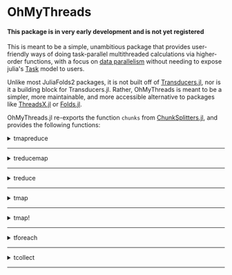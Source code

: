 # OhMyThreads

#### This package is in very early development and is not yet registered

This is meant to be a simple, unambitious package that provides user-friendly ways of doing task-parallel
multithreaded calculations via higher-order functions, with a focus on
[data parallelism](https://en.wikipedia.org/wiki/Data_parallelism) without needing to expose julia's
[Task](https://docs.julialang.org/en/v1/base/parallel/) model to users.

Unlike most JuliaFolds2 packages, it is not built off of
[Transducers.jl](https://github.com/JuliaFolds2/Transducers.jl), nor is it a building block for Transducers.jl.
Rather, OhMyThreads is meant to be a simpler, more maintainable, and more accessible alternative to packages
like [ThreadsX.jl](https://github.com/tkf/ThreadsX.jl) or [Folds.jl](https://github.com/JuliaFolds2/Folds.jl).

OhMyThreads.jl re-exports the function `chunks` from
[ChunkSplitters.jl](https://github.com/JuliaFolds2/ChunkSplitters.jl), and provides the following functions:

<details><summary> tmapreduce </summary>
<p>

```
tmapreduce(f, op, A::AbstractArray...;
           [init],
           nchunks::Int = nthreads(),
           split::Symbol = :batch,
           schedule::Symbol =:dynamic,
           outputtype::Type = Any)
```

A multithreaded function like `Base.mapreduce`. Perform a reduction over `A`, applying a single-argument function `f` to each element, and then combining them with the two-argument function `op`. `op` **must** be an [associative](https://en.wikipedia.org/wiki/Associative_property) function, in the sense that `op(a, op(b, c)) ≈ op(op(a, b), c)`. If `op` is not (approximately) associative, you will get undefined results.

For a very well known example of `mapreduce`, `sum(f, A)` is equivalent to `mapreduce(f, +, A)`. Doing

```
 tmapreduce(√, +, [1, 2, 3, 4, 5])
```

is the parallelized version of

```
 (√1 + √2) + (√3 + √4) + √5
```

This data is divided into chunks to be worked on in parallel using [ChunkSplitters.jl](https://github.com/JuliaFolds2/ChunkSplitters.jl).

## Keyword arguments:

  * `init` optional keyword argument forwarded to `mapreduce` for the sequential parts of the calculation.
  * `nchunks::Int` (default `nthreads()`) is passed to `ChunkSplitters.chunks` to inform it how many pieces of data should be worked on in parallel. Greater `nchunks` typically helps with [load balancing](https://en.wikipedia.org/wiki/Load_balancing_(computing)), but at the expense of creating more overhead.
  * `split::Symbol` (default `:batch`) is passed to `ChunkSplitters.chunks` to inform it if the data chunks to be worked on should be contiguous (:batch) or shuffled (:scatter). If `scatter` is chosen, then your reducing operator `op` **must** be [commutative](https://en.wikipedia.org/wiki/Commutative_property) in addition to being associative, or you could get incorrect results!
  * `schedule::Symbol` (default `:dynamic`), determines how the parallel portions of the calculation are scheduled. Options are one of

      * `:dynamic`: generally preferred since it is more flexible and better at load balancing, and won't interfere with other multithreaded functions which may be running on the system.
      * `:static`: can sometimes be more performant than `:dynamic` when the time it takes to complete a step of the calculation is highly uniform, and no other parallel functions are running at the same time.
      * `:interactive`: like `:dynamic` but runs on the high-priority interactive threadpool. This should be used very carefully since tasks on this threadpool should not be allowed to run for a long time without `yield`ing as it can interfere with [heartbeat](https://en.wikipedia.org/wiki/Heartbeat_(computing)) processes running on the interactive threadpool.
  * `outputtype::Type` (default `Any`) will work as the asserted output type of parallel calculations. This is typically only

needed if you are using a `:static` schedule, since the `:dynamic` schedule is uses [StableTasks.jl](https://github.com/MasonProtter/StableTasks.jl), but if you experience problems with type stability, you may be able to recover it with the `outputtype` keyword argument.


</details>
</p>

____________________________

<details><summary> treducemap </summary>
<p>

```
treducemap(op, f, A::AbstractArray...;
           [init],
           nchunks::Int = nthreads(),
           split::Symbol = :batch,
           schedule::Symbol =:dynamic,
           outputtype::Type = Any)
```

Like `tmapreduce` except the order of the `f` and `op` arguments are switched. This is sometimes convenient with `do`-block notation. Perform a reduction over `A`, applying a single-argument function `f` to each element, and then combining them with the two-argument function `op`. `op` **must** be an [associative](https://en.wikipedia.org/wiki/Associative_property) function, in the sense that `op(a, op(b, c)) ≈ op(op(a, b), c)`. If `op` is not (approximately) associative, you will get undefined results.

For a very well known example of `mapreduce`, `sum(f, A)` is equivalent to `mapreduce(f, +, A)`. Doing

```
 treducemap(+, √, [1, 2, 3, 4, 5])
```

is the parallelized version of

```
 (√1 + √2) + (√3 + √4) + √5
```

This data is divided into chunks to be worked on in parallel using [ChunkSplitters.jl](https://github.com/JuliaFolds2/ChunkSplitters.jl).

## Keyword arguments:

  * `init` optional keyword argument forwarded to `mapreduce` for the sequential parts of the calculation.
  * `nchunks::Int` (default `nthreads()`) is passed to `ChunkSplitters.chunks` to inform it how many pieces of data should be worked on in parallel. Greater `nchunks` typically helps with [load balancing](https://en.wikipedia.org/wiki/Load_balancing_(computing)), but at the expense of creating more overhead.
  * `split::Symbol` (default `:batch`) is passed to `ChunkSplitters.chunks` to inform it if the data chunks to be worked on should be contiguous (:batch) or shuffled (:scatter). If `scatter` is chosen, then your reducing operator `op` **must** be [commutative](https://en.wikipedia.org/wiki/Commutative_property) in addition to being associative, or you could get incorrect results!
  * `schedule::Symbol` (default `:dynamic`), determines how the parallel portions of the calculation are scheduled. Options are one of

      * `:dynamic`: generally preferred since it is more flexible and better at load balancing, and won't interfere with other multithreaded functions which may be running on the system.
      * `:static`: can sometimes be more performant than `:dynamic` when the time it takes to complete a step of the calculation is highly uniform, and no other parallel functions are running at the same time.
      * `:interactive`: like `:dynamic` but runs on the high-priority interactive threadpool. This should be used very carefully since tasks on this threadpool should not be allowed to run for a long time without `yield`ing as it can interfere with [heartbeat](https://en.wikipedia.org/wiki/Heartbeat_(computing)) processes running on the interactive threadpool.
  * `outputtype::Type` (default `Any`) will work as the asserted output type of parallel calculations. This is typically only

needed if you are using a `:static` schedule, since the `:dynamic` schedule is uses [StableTasks.jl](https://github.com/MasonProtter/StableTasks.jl), but if you experience problems with type stability, you may be able to recover it with the `outputtype` keyword argument.


</details>
</p>

____________________________

<details><summary> treduce </summary>
<p>

```
treduce(op, A::AbstractArray...;
        [init],
        nchunks::Int = nthreads(),
        split::Symbol = :batch,
        schedule::Symbol =:dynamic,
        outputtype::Type = Any)
```

Like `tmapreduce` except the order of the `f` and `op` arguments are switched. Perform a reduction over `A`, applying a single-argument function `f` to each element, and then combining them with the two-argument function `op`. `op` **must** be an [associative](https://en.wikipedia.org/wiki/Associative_property) function, in the sense that `op(a, op(b, c)) ≈ op(op(a, b), c)`. If `op` is not (approximately) associative, you will get undefined results.

For a very well known example of `reduce`, `sum(A)` is equivalent to `reduce(+, A)`. Doing

```
 treduce(+, [1, 2, 3, 4, 5])
```

is the parallelized version of

```
 (1 + 2) + (3 + 4) + 5
```

This data is divided into chunks to be worked on in parallel using [ChunkSplitters.jl](https://github.com/JuliaFolds2/ChunkSplitters.jl).

## Keyword arguments:

  * `init` optional keyword argument forwarded to `mapreduce` for the sequential parts of the calculation.
  * `nchunks::Int` (default `nthreads()`) is passed to `ChunkSplitters.chunks` to inform it how many pieces of data should be worked on in parallel. Greater `nchunks` typically helps with [load balancing](https://en.wikipedia.org/wiki/Load_balancing_(computing)), but at the expense of creating more overhead.
  * `split::Symbol` (default `:batch`) is passed to `ChunkSplitters.chunks` to inform it if the data chunks to be worked on should be contiguous (:batch) or shuffled (:scatter). If `scatter` is chosen, then your reducing operator `op` **must** be [commutative](https://en.wikipedia.org/wiki/Commutative_property) in addition to being associative, or you could get incorrect results!
  * `schedule::Symbol` (default `:dynamic`), determines how the parallel portions of the calculation are scheduled. Options are one of

      * `:dynamic`: generally preferred since it is more flexible and better at load balancing, and won't interfere with other multithreaded functions which may be running on the system.
      * `:static`: can sometimes be more performant than `:dynamic` when the time it takes to complete a step of the calculation is highly uniform, and no other parallel functions are running at the same time.
      * `:interactive`: like `:dynamic` but runs on the high-priority interactive threadpool. This should be used very carefully since tasks on this threadpool should not be allowed to run for a long time without `yield`ing as it can interfere with [heartbeat](https://en.wikipedia.org/wiki/Heartbeat_(computing)) processes running on the interactive threadpool.
  * `outputtype::Type` (default `Any`) will work as the asserted output type of parallel calculations. This is typically only

needed if you are using a `:static` schedule, since the `:dynamic` schedule is uses [StableTasks.jl](https://github.com/MasonProtter/StableTasks.jl), but if you experience problems with type stability, you may be able to recover it with the `outputtype` keyword argument.


</details>
</p>

____________________________

<details><summary> tmap </summary>
<p>

```
tmap(f, [OutputElementType], A::AbstractArray...; 
     nchunks::Int = nthreads(),
     split::Symbol = :batch,
     schedule::Symbol =:dynamic)
```

A multithreaded function like `Base.map`. Create a new container `similar` to `A` whose `i`th element is equal to `f(A[i])`. This container is filled in parallel on multiple tasks. The optional argument `OutputElementType` will select a specific element type for the returned container, and will generally incur fewer allocations than the version where `OutputElementType` is not specified.

## Keyword arguments:

  * `nchunks::Int` (default `nthreads()`) is passed to `ChunkSplitters.chunks` to inform it how many pieces of data should be worked on in parallel. Greater `nchunks` typically helps with [load balancing](https://en.wikipedia.org/wiki/Load_balancing_(computing)), but at the expense of creating more overhead.
  * `split::Symbol` (default `:batch`) is passed to `ChunkSplitters.chunks` to inform it if the data chunks to be worked on should be contiguous (:batch) or shuffled (:scatter). If `scatter` is chosen, then your reducing operator `op` **must** be [commutative](https://en.wikipedia.org/wiki/Commutative_property) in addition to being associative, or you could get incorrect results!
  * `schedule::Symbol` (default `:dynamic`), determines how the parallel portions of the calculation are scheduled. Options are one of

      * `:dynamic`: generally preferred since it is more flexible and better at load balancing, and won't interfere with other multithreaded functions which may be running on the system.
      * `:static`: can sometimes be more performant than `:dynamic` when the time it takes to complete a step of the calculation is highly uniform, and no other parallel functions are running at the same time.
      * `:interactive`: like `:dynamic` but runs on the high-priority interactive threadpool. This should be used very carefully since tasks on this threadpool should not be allowed to run for a long time without `yield`ing as it can interfere with [heartbeat](https://en.wikipedia.org/wiki/Heartbeat_(computing)) processes running on the interactive threadpool.


</details>
</p>

____________________________

<details><summary> tmap! </summary>
<p>

```
tmap!(f, out, A::AbstractArray...;
      nchunks::Int = nthreads(),
      split::Symbol = :batch,
      schedule::Symbol =:dynamic)
```

A multithreaded function like `Base.map!`. In parallel on multiple tasks, this function assigns each element of `out[i] = f(A[i])` for each index `i` of `A` and `out`.

## Keyword arguments:

  * `nchunks::Int` (default `nthreads()`) is passed to `ChunkSplitters.chunks` to inform it how many pieces of data should be worked on in parallel. Greater `nchunks` typically helps with [load balancing](https://en.wikipedia.org/wiki/Load_balancing_(computing)), but at the expense of creating more overhead.
  * `split::Symbol` (default `:batch`) is passed to `ChunkSplitters.chunks` to inform it if the data chunks to be worked on should be contiguous (:batch) or shuffled (:scatter). If `scatter` is chosen, then your reducing operator `op` **must** be [commutative](https://en.wikipedia.org/wiki/Commutative_property) in addition to being associative, or you could get incorrect results!
  * `schedule::Symbol` (default `:dynamic`), determines how the parallel portions of the calculation are scheduled. Options are one of

      * `:dynamic`: generally preferred since it is more flexible and better at load balancing, and won't interfere with other multithreaded functions which may be running on the system.
      * `:static`: can sometimes be more performant than `:dynamic` when the time it takes to complete a step of the calculation is highly uniform, and no other parallel functions are running at the same time.
      * `:interactive`: like `:dynamic` but runs on the high-priority interactive threadpool. This should be used very carefully since tasks on this threadpool should not be allowed to run for a long time without `yield`ing as it can interfere with [heartbeat](https://en.wikipedia.org/wiki/Heartbeat_(computing)) processes running on the interactive threadpool.


</details>
</p>

____________________________

<details><summary> tforeach </summary>
<p>

```
tforeach(f, A::AbstractArray...;
         nchunks::Int = nthreads(),
         split::Symbol = :batch,
         schedule::Symbol =:dynamic) :: Nothing
```

A multithreaded function like `Base.foreach`. Apply `f` to each element of `A` on multiple parallel tasks, and return `nothing`, i.e. it is the parallel equivalent of

```
for x in A
    f(x)
end
```

## Keyword arguments:

  * `nchunks::Int` (default `nthreads()`) is passed to `ChunkSplitters.chunks` to inform it how many pieces of data should be worked on in parallel. Greater `nchunks` typically helps with [load balancing](https://en.wikipedia.org/wiki/Load_balancing_(computing)), but at the expense of creating more overhead.
  * `split::Symbol` (default `:batch`) is passed to `ChunkSplitters.chunks` to inform it if the data chunks to be worked on should be contiguous (:batch) or shuffled (:scatter). If `scatter` is chosen, then your reducing operator `op` **must** be [commutative](https://en.wikipedia.org/wiki/Commutative_property) in addition to being associative, or you could get incorrect results!
  * `schedule::Symbol` (default `:dynamic`), determines how the parallel portions of the calculation are scheduled. Options are one of

      * `:dynamic`: generally preferred since it is more flexible and better at load balancing, and won't interfere with other multithreaded functions which may be running on the system.
      * `:static`: can sometimes be more performant than `:dynamic` when the time it takes to complete a step of the calculation is highly uniform, and no other parallel functions are running at the same time.
      * `:interactive`: like `:dynamic` but runs on the high-priority interactive threadpool. This should be used very carefully since tasks on this threadpool should not be allowed to run for a long time without `yield`ing as it can interfere with [heartbeat](https://en.wikipedia.org/wiki/Heartbeat_(computing)) processes running on the interactive threadpool.


</details>
</p>

____________________________

<details><summary> tcollect </summary>
<p>

```
tcollect([OutputElementType], gen::Union{AbstractArray, Generator{<:AbstractArray}};
         nchunks::Int = nthreads(),
         schedule::Symbol =:dynamic)
```

A multithreaded function like `Base.collect`. Essentially just calls `tmap` on the generator function and inputs. The optional argument `OutputElementType` will select a specific element type for the returned container, and will generally incur fewer allocations than the version where `OutputElementType` is not specified.

## Keyword arguments:

  * `nchunks::Int` (default `nthreads()`) is passed to `ChunkSplitters.chunks` to inform it how many pieces of data should be worked on in parallel. Greater `nchunks` typically helps with [load balancing](https://en.wikipedia.org/wiki/Load_balancing_(computing)), but at the expense of creating more overhead.
  * `schedule::Symbol` (default `:dynamic`), determines how the parallel portions of the calculation are scheduled. Options are one of

      * `:dynamic`: generally preferred since it is more flexible and better at load balancing, and won't interfere with other multithreaded functions which may be running on the system.
      * `:static`: can sometimes be more performant than `:dynamic` when the time it takes to complete a step of the calculation is highly uniform, and no other parallel functions are running at the same time.
      * `:interactive`: like `:dynamic` but runs on the high-priority interactive threadpool. This should be used very carefully since tasks on this threadpool should not be allowed to run for a long time without `yield`ing as it can interfere with [heartbeat](https://en.wikipedia.org/wiki/Heartbeat_(computing)) processes running on the interactive threadpool.


</details>
</p>

____________________________

